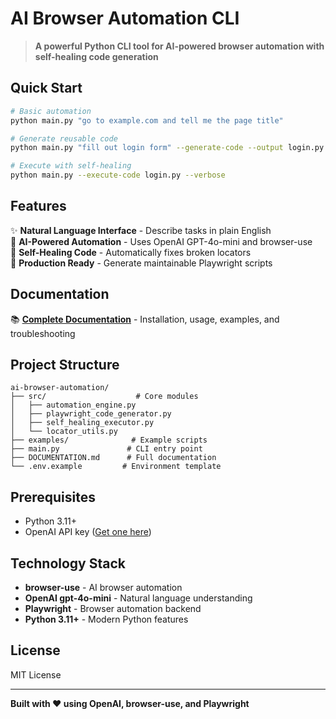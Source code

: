 # AI Browser Automation CLI

> **A powerful Python CLI tool for AI-powered browser automation with self-healing code generation**

## Quick Start

```bash
# Basic automation
python main.py "go to example.com and tell me the page title"

# Generate reusable code
python main.py "fill out login form" --generate-code --output login.py

# Execute with self-healing
python main.py --execute-code login.py --verbose
```

## Features

✨ **Natural Language Interface** - Describe tasks in plain English  
🤖 **AI-Powered Automation** - Uses OpenAI GPT-4o-mini and browser-use  
🔧 **Self-Healing Code** - Automatically fixes broken locators  
🚀 **Production Ready** - Generate maintainable Playwright scripts  

## Documentation

📚 **[Complete Documentation](DOCUMENTATION.md)** - Installation, usage, examples, and troubleshooting

## Project Structure

```
ai-browser-automation/
├── src/                    # Core modules
│   ├── automation_engine.py
│   ├── playwright_code_generator.py
│   ├── self_healing_executor.py
│   └── locator_utils.py
├── examples/              # Example scripts
├── main.py               # CLI entry point
├── DOCUMENTATION.md      # Full documentation
└── .env.example         # Environment template
```

## Prerequisites

- Python 3.11+
- OpenAI API key ([Get one here](https://platform.openai.com/api-keys))

## Technology Stack

- **browser-use** - AI browser automation
- **OpenAI gpt-4o-mini** - Natural language understanding
- **Playwright** - Browser automation backend
- **Python 3.11+** - Modern Python features

## License

MIT License

---

**Built with ❤️ using OpenAI, browser-use, and Playwright**
